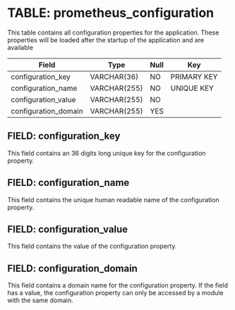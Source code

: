 # TABLE: prometheus_configuration
This table contains all configuration properties for the application. These properties will be loaded
after the startup of the application and are available 

| Field                | Type         | Null | Key         |
| -------------------- | ------------ | ---- | ----------- |
| configuration_key    | VARCHAR(36)  | NO   | PRIMARY KEY |
| configuration_name   | VARCHAR(255) | NO   | UNIQUE KEY  |
| configuration_value  | VARCHAR(255) | NO   |             |
| configuration_domain | VARCHAR(255) | YES  |             |

## FIELD: configuration_key
This field contains an 36 digits long unique key for the configuration property.

## FIELD: configuration_name
This field contains the unique human readable name of the configuration property.

## FIELD: configuration_value
This field contains the value of the configuration property.

## FIELD: configuration_domain
This field contains a domain name for the configuration property. If the field has a value, the configuration property
can only be accessed by a module with the same domain.